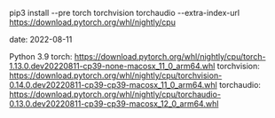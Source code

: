 pip3 install --pre torch torchvision torchaudio --extra-index-url https://download.pytorch.org/whl/nightly/cpu

date: 2022-08-11

Python 3.9
torch: https://download.pytorch.org/whl/nightly/cpu/torch-1.13.0.dev20220811-cp39-none-macosx_11_0_arm64.whl
torchvision: https://download.pytorch.org/whl/nightly/cpu/torchvision-0.14.0.dev20220811-cp39-cp39-macosx_11_0_arm64.whl
torchaudio: https://download.pytorch.org/whl/nightly/cpu/torchaudio-0.13.0.dev20220811-cp39-cp39-macosx_12_0_arm64.whl
